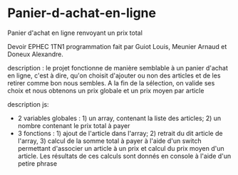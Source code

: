 # Panier-d-achat-en-ligne
Panier d'achat en ligne renvoyant un prix total

Devoir EPHEC 1TN1 programmation fait par Guiot Louis, Meunier Arnaud et Doneux Alexandre.

description : le projet fonctionne de manière semblable à un panier d'achat en ligne, c'est à dire, qu'on choisit d'ajouter ou non des articles
et de les retirer comme bon nous sembles. A la fin de la sélection, on valide ses choix et nous obtenons un prix globale et un prix moyen par article

description js: 
   - 2 variables globales : 1) un array, contenant la liste des articles; 2) un nombre contenant le prix total à payer
   - 3 fonctions : 1) ajout de l'article dans l'array; 2) retrait du dit article de l'array, 3) calcul de la somme total à payer à l'aide 
   d'un switch permettant d'associer un article à un prix et calcul du prix moyen d'un article. Les résultats de ces calculs sont donnés 
   en console à l'aide d'un petire phrase          
